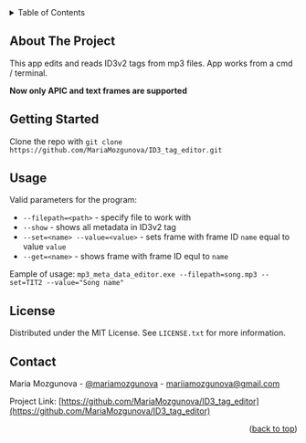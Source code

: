 <div id="top"></div>

<!-- TABLE OF CONTENTS -->
<details>
  <summary>Table of Contents</summary>
  <ol>
    <li>
      <a href="#about-the-project">About The Project</a>
    </li>
    <li>
      <a href="#getting-started">Getting Started</a>
    </li>
    <li><a href="#usage">Usage</a></li>
    <li><a href="#license">License</a></li>
    <li><a href="#contact">Contact</a></li>
  </ol>
</details>



<!-- ABOUT THE PROJECT -->
## About The Project

This app edits and reads ID3v2 tags from mp3 files. App works from a cmd / terminal.

**Now only APIC and text frames are supported**



<!-- GETTING STARTED -->
## Getting Started

Clone the repo with `git clone https://github.com/MariaMozgunova/ID3_tag_editor.git`



<!-- USAGE EXAMPLES -->
## Usage

Valid parameters for the program:
* `--filepath=<path>` - specify file to work with
* `--show` - shows all metadata in ID3v2 tag
* `--set=<name> --value=<value>` - sets frame with frame ID `name` equal to value `value`
* `--get=<name>` - shows frame with frame ID equl to `name`

Eample of usage: `mp3_meta_data_editor.exe --filepath=song.mp3 --set=TIT2 --value="Song name"`



<!-- LICENSE -->
## License

Distributed under the MIT License. See `LICENSE.txt` for more information.



<!-- CONTACT -->
## Contact

Maria Mozgunova - [@mariamozgunova](https://t.me/mariamozgunova) - mariiamozgunova@gmail.com

Project Link: [https://github.com/MariaMozgunova/ID3_tag_editor](https://github.com/MariaMozgunova/ID3_tag_editor)

<p align="right">(<a href="#top">back to top</a>)</p>

